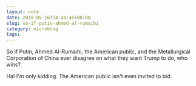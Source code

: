 ```yaml
---
layout: note
date: 2018-05-16T14:44:45+00:00
slug: so-if-putin-ahmed-al-rumaihi
category: microblog
tags:
---
```

So if Putin, Ahmed Al-Rumaihi, the American public, and the Metallurgical Corporation of China ever disagree on what they want Trump to do, who wins?

Ha! I'm only kidding. The American public isn't even invited to bid.

